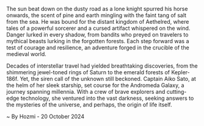
The sun beat down on the dusty road as a lone knight spurred his horse onwards, the scent of pine and earth mingling with the faint tang of salt from the sea. He was bound for the distant kingdom of Aethelred, where tales of a powerful sorcerer and a cursed artifact whispered on the wind. Danger lurked in every shadow, from bandits who preyed on travelers to mythical beasts lurking in the forgotten forests. Each step forward was a test of courage and resilience, an adventure forged in the crucible of the medieval world. 

Decades of interstellar travel had yielded breathtaking discoveries, from the shimmering jewel-toned rings of Saturn to the emerald forests of Kepler-186f. Yet, the siren call of the unknown still beckoned. Captain Aiko Sato, at the helm of her sleek starship, set course for the Andromeda Galaxy, a journey spanning millennia. With a crew of brave explorers and cutting-edge technology, she ventured into the vast darkness, seeking answers to the mysteries of the universe, and perhaps, the origin of life itself. 

~ By Hozmi - 20 October 2024

